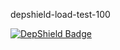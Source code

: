 depshield-load-test-100

[![DepShield Badge](https://cpeters2.dev.depshield.sonatype.org/badges/depshield-load-cpeters2d/depshield-load-test-100/depshield.svg)](https://sonatype.github.io/depshield-github-pages)
